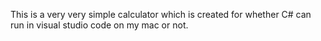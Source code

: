 This is a very very simple calculator which is created for whether C# can run in visual studio code on my mac or not.